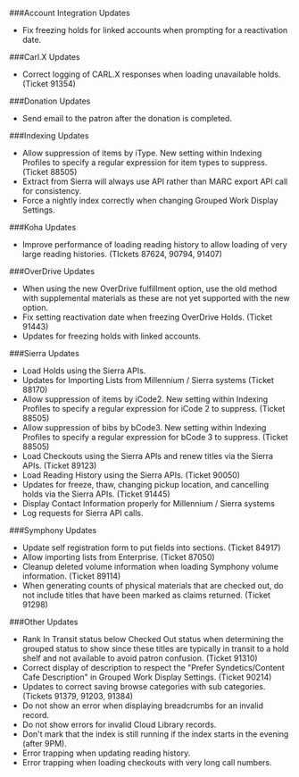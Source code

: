 ###Account Integration Updates
- Fix freezing holds for linked accounts when prompting for a reactivation date.

###Carl.X Updates
- Correct logging of CARL.X responses when loading unavailable holds. (Ticket 91354)

###Donation Updates
- Send email to the patron after the donation is completed.  

###Indexing Updates
- Allow suppression of items by iType. New setting within Indexing Profiles to specify a regular expression for item types to suppress. (Ticket 88505)
- Extract from Sierra will always use API rather than MARC export API call for consistency. 
- Force a nightly index correctly when changing Grouped Work Display Settings.   

###Koha Updates
- Improve performance of loading reading history to allow loading of very large reading histories. (TIckets 87624, 90794, 91407)

###OverDrive Updates
- When using the new OverDrive fulfillment option, use the old method with supplemental materials as these are not yet supported with the new option.  
- Fix setting reactivation date when freezing OverDrive Holds. (Ticket 91443) 
- Updates for freezing holds with linked accounts. 

###Sierra Updates
- Load Holds using the Sierra APIs.
- Updates for Importing Lists from Millennium / Sierra systems (Ticket 88170)
- Allow suppression of items by iCode2. New setting within Indexing Profiles to specify a regular expression for iCode 2 to suppress. (Ticket 88505) 
- Allow suppression of bibs by bCode3. New setting within Indexing Profiles to specify a regular expression for bCode 3 to suppress. (Ticket 88505)
- Load Checkouts using the Sierra APIs and renew titles via the Sierra APIs. (Ticket 89123) 
- Load Reading History using the Sierra APIs. (Ticket 90050)
- Updates for freeze, thaw, changing pickup location, and cancelling holds via the Sierra APIs. (Ticket 91445)
- Display Contact Information properly for Millennium / Sierra systems
- Log requests for Sierra API calls. 

###Symphony Updates
- Update self registration form to put fields into sections. (Ticket 84917)
- Allow importing lists from Enterprise. (Ticket 87050)
- Cleanup deleted volume information when loading Symphony volume information. (Ticket 89114)
- When generating counts of physical materials that are checked out, do not include titles that have been marked as claims returned. (Ticket 91298)

###Other Updates
- Rank In Transit status below Checked Out status when determining the grouped status to show since these titles are typically in transit to a hold shelf and not available to avoid patron confusion. (Ticket 91310)
- Correct display of description to respect the "Prefer Syndetics/Content Cafe Description" in Grouped Work Display Settings. (Ticket 90214)
- Updates to correct saving browse categories with sub categories. (Tickets 91379, 91203, 91384)  
- Do not show an error when displaying breadcrumbs for an invalid record. 
- Do not show errors for invalid Cloud Library records.  
- Don't mark that the index is still running if the index starts in the evening (after 9PM). 
- Error trapping when updating reading history. 
- Error trapping when loading checkouts with very long call numbers. 
